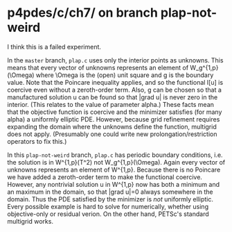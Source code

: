 p4pdes/c/ch7/ on branch plap-not-weird
======================================

I think this is a failed experiment.

In the `master` branch, `plap.c` uses only the interior points as unknowns.  This means that every vector of unknowns represents an element of W_g^{1,p}(\Omega) where \Omega is the (open) unit square and g is the boundary value.  Note that the Poincare inequality applies, and so the functional I[u] is coercive even without a zeroth-order term.  Also, g can be chosen so that a manufactured solution u can be found so that |grad u| is never zero in the interior.  (This relates to the value of parameter alpha.)  These facts mean that the objective function is coercive and the minimizer satisfies (for many alpha) a uniformly elliptic PDE.  However, because grid refinement requires expanding the domain where the unknowns define the function, multigrid does not apply.  (Presumably one could write new prolongation/restriction operators to fix this.)

In this `plap-not-weird` branch, `plap.c` has periodic boundary conditions, i.e. the solution is in W^{1,p}(T^2) not W_g^{1,p}(\Omega).  Again every vector of unknowns represents an element of W^{1,p}.  Because there is no Poincare we have added a zeroth-order term to make the functional coercive.  However, any nontrivial solution u in W^{1,p} now has both a minimum and an maximum in the domain, so that |grad u|=0 always somewhere in the domain.  Thus the PDE satisfied by the minimizer is _not_ uniformly elliptic.  Every possible example is hard to solve for numerically, whether using objective-only or residual verion.  On the other hand, PETSc's standard multigrid  works.

